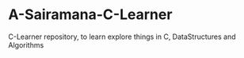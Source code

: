 # A-Sairamana-C-Learner
C-Learner repository, to learn explore things in C, DataStructures and Algorithms
